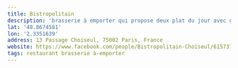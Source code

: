 ```yaml
---
title: Bistropolitain
description: 'brasserie à emporter qui propose deux plat du jour avec garniture au choix. Bon rapport qualité prix quantité.'
lat: '48.8674581'
lon: '2.3351639'
address: 13 Passage Choiseul, 75002 Paris, France
website: https://www.facebook.com/people/Bistropolitain-Choiseul/61573790646186/?mibextid=wwXIfr&rdid=8xncGROooAba9xAq&share_url=https%3A%2F%2Fwww.facebook.com%2Fshare%2F195mmcs7E2%2F%3Fmibextid%3DwwXIfr
tags: restaurant brasserie à-emporter
---
```

